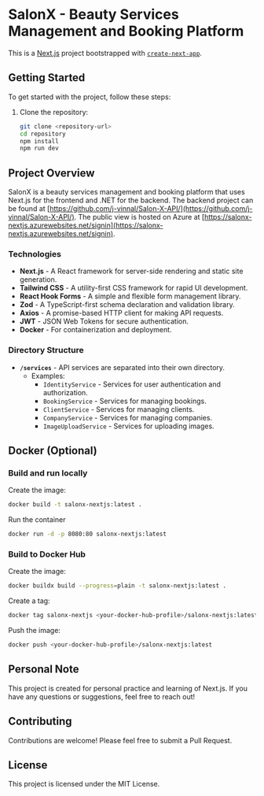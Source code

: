 # SalonX - Beauty Services Management and Booking Platform

This is a [Next.js](https://nextjs.org/) project bootstrapped with [`create-next-app`](https://github.com/vercel/next.js/tree/canary/packages/create-next-app).


## Getting Started

To get started with the project, follow these steps:

1. Clone the repository:
    ```sh
    git clone <repository-url>
    cd repository
    npm install
    npm run dev
    ```


## Project Overview

SalonX is a beauty services management and booking platform that uses Next.js for the frontend and .NET for the backend. The backend project can be found at [https://github.com/j-vinnal/Salon-X-API/](https://github.com/j-vinnal/Salon-X-API/). The public view is hosted on Azure at [https://salonx-nextjs.azurewebsites.net/signin](https://salonx-nextjs.azurewebsites.net/signin).

### Technologies

- **Next.js** - A React framework for server-side rendering and static site generation.
- **Tailwind CSS** - A utility-first CSS framework for rapid UI development.
- **React Hook Forms** - A simple and flexible form management library.
- **Zod** - A TypeScript-first schema declaration and validation library.
- **Axios** - A promise-based HTTP client for making API requests.
- **JWT** - JSON Web Tokens for secure authentication.
- **Docker** - For containerization and deployment.

### Directory Structure

- **`/services`** - API services are separated into their own directory.
  - Examples:
    - `IdentityService` - Services for user authentication and authorization.
    - `BookingService` - Services for managing bookings.
    - `ClientService` - Services for managing clients.
    - `CompanyService` - Services for managing companies.
    - `ImageUploadService` - Services for uploading images.


## Docker (Optional)

### Build and run locally

Create the image:

```bash
docker build -t salonx-nextjs:latest .
```

Run the container

```bash
docker run -d -p 8080:80 salonx-nextjs:latest
```

### Build to Docker Hub

Create the image:

```bash
docker buildx build --progress=plain -t salonx-nextjs:latest .
```

Create a tag:

```bash
docker tag salonx-nextjs <your-docker-hub-profile>/salonx-nextjs:latest
```

Push the image:

```bash
docker push <your-docker-hub-profile>/salonx-nextjs:latest
```

## Personal Note

This project is created for personal practice and learning of Next.js. If you have any questions or suggestions, feel free to reach out!

## Contributing

Contributions are welcome! Please feel free to submit a Pull Request.

## License

This project is licensed under the MIT License.
